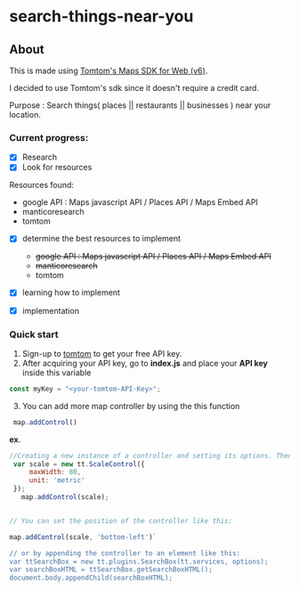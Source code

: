 # search-things-near-you

## About
This is made using [Tomtom's Maps SDK for Web (v6)](https://developer.tomtom.com/maps-sdk-web-js).

I decided to use Tomtom's sdk since it doesn't require a credit card.

Purpose
: Search things( places || restaurants || businesses ) near your location.

### Current progress: 
- [x] Research 
 - [x] Look for resources
 
  Resources found:
   - google API : Maps javascript API / Places API / Maps Embed API
   - manticoresearch
   - tomtom

 - [x] determine the best resources to implement
   - ~~google API : Maps javascript API / Places API / Maps Embed API~~
   - ~~manticoresearch~~
   - tomtom
 - [x] learning how to implement

- [x] implementation

### Quick start 

1. Sign-up to [tomtom](https://developer.tomtom.com/) to get your free API key.
2. After acquiring your API key, go to **index.js** and place your **API key** inside this variable 
```js 
const myKey = "<your-tomtom-API-Key>";
``` 
3. You can add more map controller by using the this function
```js
 map.addControl() 
```
**ex**.

```js
//Creating a new instance of a controller and setting its options. Then, assigning it to a variable like this:
 var scale = new tt.ScaleControl({
     maxWidth: 80,
     unit: 'metric'
 });
   map.addControl(scale);


// You can set the position of the controller like this:

map.addControl(scale, 'bottom-left')` 

// or by appending the controller to an element like this: 
var ttSearchBox = new tt.plugins.SearchBox(tt.services, options);
var searchBoxHTML = ttSearchBox.getSearchBoxHTML();
document.body.appendChild(searchBoxHTML);

```
